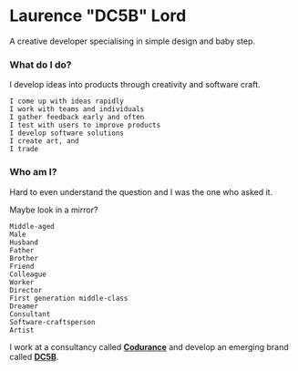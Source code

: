 # Laurence "DC5B" Lord

A creative developer specialising in simple design and baby step. 

### What do I do?

I develop ideas into products through creativity and software craft.

```
I come up with ideas rapidly
I work with teams and individuals
I gather feedback early and often
I test with users to improve products
I develop software solutions
I create art, and 
I trade
```

### Who am I?

Hard to even understand the question and I was the one who asked it.

Maybe look in a mirror?

```
Middle-aged
Male
Husband
Father
Brother
Friend
Colleague
Worker
Director
First generation middle-class
Dreamer
Consultant
Software-craftsperson
Artist
```

I work at a consultancy called [**Codurance**](https://www.codurance.com/) and develop an emerging brand called [**DC5B**](https://www.dc5b.com/).
